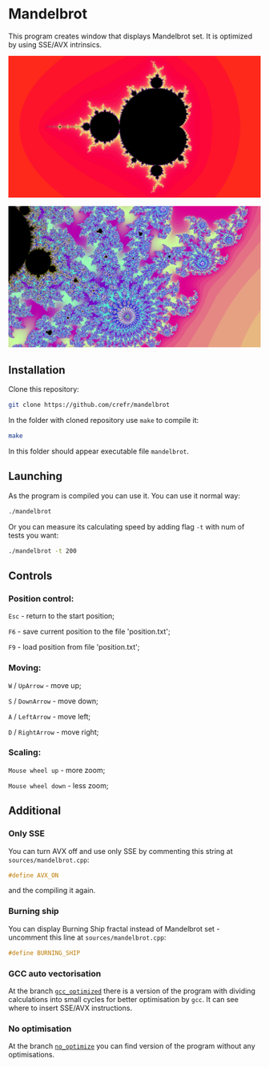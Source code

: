 # Mandelbrot

This program creates window that displays Mandelbrot set. It is optimized
by using SSE/AVX intrinsics.

![Illustration 1](https://github.com/crefr/mandelbrot/raw/master/images/image_1.png)

![Illustration 2](https://github.com/crefr/mandelbrot/raw/master/images/image_2.png)


## Installation

Clone this repository:

```bash
git clone https://github.com/crefr/mandelbrot
```
In the folder with cloned repository use `make` to compile it:

```bash
make
```

In this folder should appear executable file `mandelbrot`.

## Launching

As the program is compiled you can use it.
You can use it normal way:

```bash
./mandelbrot
```

Or you can measure its calculating speed by adding flag `-t` with num of tests you want:

```bash
./mandelbrot -t 200
```

## Controls
### Position control:
`Esc` - return to the start position;

`F6`  - save current position to the file 'position.txt';

`F9`  - load position from file 'position.txt';

### Moving:

`W` / `UpArrow`    - move up;

`S` / `DownArrow`  - move down;

`A` / `LeftArrow`  - move left;

`D` / `RightArrow` - move right;

### Scaling:
`Mouse wheel up` - more zoom;

`Mouse wheel down` - less zoom;


## Additional
### Only SSE
You can turn AVX off and use only SSE by commenting this string at `sources/mandelbrot.cpp`:

```c
#define AVX_ON
```

and the compiling it again.

### Burning ship
You can display Burning Ship fractal instead of Mandelbrot set - uncomment this line at `sources/mandelbrot.cpp`:
```c
#define BURNING_SHIP
```

### GCC auto vectorisation
At the branch [`gcc_optimized`](https://github.com/crefr/mandelbrot/tree/gcc_optimized) there is a version of the program with dividing calculations into small cycles for better optimisation by `gcc`. It can see where to insert SSE/AVX instructions.

### No optimisation
At the branch [`no_optimize`](https://github.com/crefr/mandelbrot/tree/no_optimize) you can find version of the program without any optimisations.
